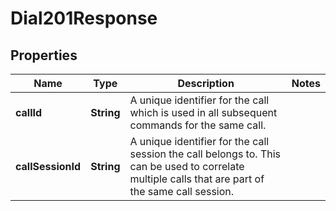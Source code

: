 <!--  Copyright 2025 Cisco Systems Inc.

Permission is hereby granted, free of charge, to any person obtaining a copy
of this software and associated documentation files (the "Software"), to deal
in the Software without restriction, including without limitation the rights
to use, copy, modify, merge, publish, distribute, sublicense, and/or sell
copies of the Software, and to permit persons to whom the Software is
furnished to do so, subject to the following conditions:

The above copyright notice and this permission notice shall be included in
all copies or substantial portions of the Software.

THE SOFTWARE IS PROVIDED "AS IS", WITHOUT WARRANTY OF ANY KIND, EXPRESS OR
IMPLIED, INCLUDING BUT NOT LIMITED TO THE WARRANTIES OF MERCHANTABILITY,
FITNESS FOR A PARTICULAR PURPOSE AND NONINFRINGEMENT. IN NO EVENT SHALL THE
AUTHORS OR COPYRIGHT HOLDERS BE LIABLE FOR ANY CLAIM, DAMAGES OR OTHER
LIABILITY, WHETHER IN AN ACTION OF CONTRACT, TORT OR OTHERWISE, ARISING FROM,
OUT OF OR IN CONNECTION WITH THE SOFTWARE OR THE USE OR OTHER DEALINGS IN
THE SOFTWARE.-->


# Dial201Response


## Properties

| Name | Type | Description | Notes |
|------------ | ------------- | ------------- | -------------|
|**callId** | **String** | A unique identifier for the call which is used in all subsequent commands for the same call. |  |
|**callSessionId** | **String** | A unique identifier for the call session the call belongs to. This can be used to correlate multiple calls that are part of the same call session. |  |



